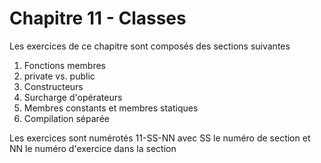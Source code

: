 # Chapitre 11 - Classes

Les exercices de ce chapitre sont composés des sections suivantes 
 
1. Fonctions membres
2. private vs. public
3. Constructeurs
4. Surcharge d'opérateurs
5. Membres constants et membres statiques
6. Compilation séparée

Les exercices sont numérotés 11-SS-NN avec SS le numéro de section et NN le numéro d'exercice dans la section